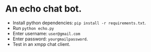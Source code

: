 # An echo chat bot.

* Install python dependencies: `pip install -r requirements.txt`.
* Run `python echo.py`
* Enter username: `user@gmail.com`
* Enter password: `yourgmailpassword`.
* Test in an xmpp chat client.
